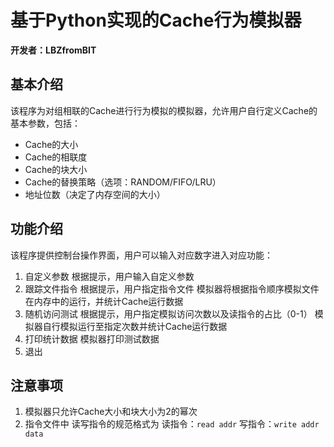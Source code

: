 # 基于Python实现的Cache行为模拟器

**开发者：LBZfromBIT**

## 基本介绍

该程序为对组相联的Cache进行行为模拟的模拟器，允许用户自行定义Cache的基本参数，包括：

- Cache的大小
- Cache的相联度
- Cache的块大小
- Cache的替换策略（选项：RANDOM/FIFO/LRU）
- 地址位数（决定了内存空间的大小）

## 功能介绍

该程序提供控制台操作界面，用户可以输入对应数字进入对应功能：

1. 自定义参数
   根据提示，用户输入自定义参数
2. 跟踪文件指令
   根据提示，用户指定指令文件
   模拟器将根据指令顺序模拟文件在内存中的运行，并统计Cache运行数据
3. 随机访问测试 
   根据提示，用户指定模拟访问次数以及读指令的占比（0-1）
   模拟器自行模拟运行至指定次数并统计Cache运行数据
4. 打印统计数据
   模拟器打印测试数据
5. 退出

## 注意事项

1. 模拟器只允许Cache大小和块大小为2的幂次
2. 指令文件中 读写指令的规范格式为
   读指令：`read addr`
   写指令：`write addr data`
